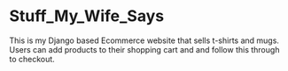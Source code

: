 # Stuff_My_Wife_Says
This is my Django based Ecommerce website that sells t-shirts and mugs. Users can add products to their shopping cart and and follow this through to checkout.
